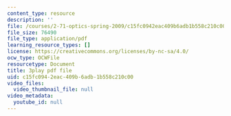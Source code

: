 ```yaml
---
content_type: resource
description: ''
file: /courses/2-71-optics-spring-2009/c15fc0942eac409b6adb1b558c210c00_LDlGKU0ryQ8.pdf
file_size: 76490
file_type: application/pdf
learning_resource_types: []
license: https://creativecommons.org/licenses/by-nc-sa/4.0/
ocw_type: OCWFile
resourcetype: Document
title: 3play pdf file
uid: c15fc094-2eac-409b-6adb-1b558c210c00
video_files:
  video_thumbnail_file: null
video_metadata:
  youtube_id: null
---
```

